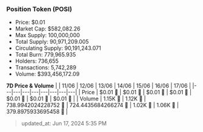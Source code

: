 
  ### Position Token (POSI)
  - Price: $0.01
  - Market Cap: $582,082.26
  - Max Supply: 100,000,000
  - Total Supply: 90,971,209.005
  - Circulating Supply: 90,191,243.071
  - Total Burn: 779,965.935
  - Holders: 736,655
  - Transactions: 5,742,289
  - Volume: $393,456,172.09

  **7D Price & Volume**
  | | 11&#x2F;06 | 12&#x2F;06 | 13&#x2F;06 | 14&#x2F;06 | 15&#x2F;06 | 16&#x2F;06 | 17&#x2F;06 |
  |---|---|---|---|---|---|---|---|
  | Price | $0.01 🔻 | $0.01 🚀 | $0.01 🔻 | $0.01 🔻 | $0.01 🚀 | $0.01 🔻 | $0.01 🔻 |
  | Volume | 1.15K 🔻 | 1.12K 🔻 | 738.9942024228752 🔻 | 724.4435684266274 🔻 | 1.02K 🚀 | 1.06K 🚀 | 379.8975933695458 🔻 |

  > updated_at: Jun 17, 2024 5:35 PM
